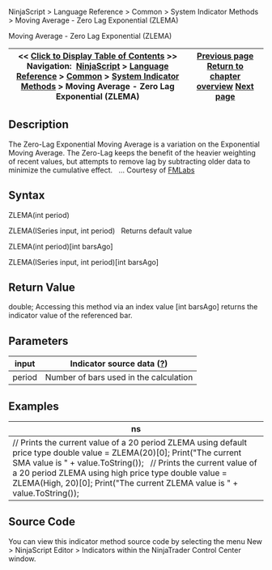 ﻿
NinjaScript > Language Reference > Common > System Indicator Methods > Moving Average - Zero Lag Exponential (ZLEMA)

Moving Average - Zero Lag Exponential (ZLEMA)

| << [Click to Display Table of Contents](moving_average_-_zero_lag_expo.md) >> **Navigation:**     [NinjaScript](ninjascript.md) > [Language Reference](language_reference_wip.md) > [Common](common.md) > [System Indicator Methods](indicators.md) > Moving Average - Zero Lag Exponential (ZLEMA) | [Previous page](moving_average_-_weighted_wma.md) [Return to chapter overview](indicators.md) [Next page](moving_average_convergence-divergence_macd.md) |
| --- | --- |
## Description
The Zero-Lag Exponential Moving Average is a variation on the Exponential Moving Average. The Zero-Lag keeps the benefit of the heavier weighting of recent values, but attempts to remove lag by subtracting older data to minimize the cumulative effect.
 
... Courtesy of [FMLabs](http://www.fmlabs.com/reference/default.htm?url=ZeroLagExpMA.md)

## Syntax
ZLEMA(int period)  

ZLEMA(ISeries<double> input, int period)
 
Returns default value  

ZLEMA(int period)[int barsAgo]  

ZLEMA(ISeries<double> input, int period)[int barsAgo]

## Return Value
double; Accessing this method via an index value [int barsAgo] returns the indicator value of the referenced bar.

## Parameters

| input | Indicator source data ([?](valid_input_data_for_indicator.md)) |
| --- | --- |
| period | Number of bars used in the calculation |

## Examples

| ns |
| --- |
| // Prints the current value of a 20 period ZLEMA using default price type double value = ZLEMA(20)[0]; Print("The current SMA value is " + value.ToString());   // Prints the current value of a 20 period ZLEMA using high price type double value = ZLEMA(High, 20)[0]; Print("The current ZLEMA value is " + value.ToString()); |

## Source Code
You can view this indicator method source code by selecting the menu New > NinjaScript Editor > Indicators within the NinjaTrader Control Center window.
